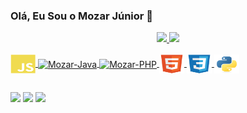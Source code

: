 ### Olá, Eu Sou o Mozar Júnior 👋
<!--

- 🌱 Estou Estudando Back End
- 📫 Contate me no Email: mozarjunior97@gmail.com
-->
<div align="center">

  <a href="https://github.com/mozarjunior">
  <img height="180em" src="https://github-readme-stats.vercel.app/api?username=mozarjunior&show_icons=true&theme=dark&include_all_commits=true&count_private=true"/>
  <img height="180em" src="https://github-readme-stats.vercel.app/api/top-langs/?username=mozarjunior&layout=compact&langs_count=7&theme=dark"/>

</div>

<div style="display: inline_block"><br>

  <img align="center" alt="Mozar-Js" height="30" width="40" src="https://raw.githubusercontent.com/devicons/devicon/master/icons/javascript/javascript-plain.svg">
  <img align="center" alt="Mozar-Java" height="30" width="40" src="https://cdn.jsdelivr.net/gh/devicons/devicon/icons/java/java-original-wordmark.svg">
  <img align="center" alt="Mozar-PHP" height="30" width="40" src="https://cdn.jsdelivr.net/gh/devicons/devicon/icons/php/php-plain.svg">
  <img align="center" alt="Mozar-HTML" height="30" width="40" src="https://raw.githubusercontent.com/devicons/devicon/master/icons/html5/html5-original.svg">
  <img align="center" alt="Mozar-CSS" height="30" width="40" src="https://raw.githubusercontent.com/devicons/devicon/master/icons/css3/css3-original.svg">
  <img align="center" alt="Mozar-Python" height="30" width="40" src="https://raw.githubusercontent.com/devicons/devicon/master/icons/python/python-original.svg">

</div>

  ##

<div>

<a href = "mailto: mozarjunior97@gmail.com"><img src="https://img.shields.io/badge/-Gmail-%23333?style=for-the-badge&logo=gmail&logoColor=white" target="_blank"></a>
<a href="https://www.instagram.com/mozarjr_" target="_blank"><img src="https://img.shields.io/badge/-Instagram-%23E4405F?style=for-the-badge&logo=instagram&logoColor=white" target="_blank"></a>
<a href="https://www.linkedin.com/in/francisco-mozar-826b03209" target="_blank"><img src="https://img.shields.io/badge/-LinkedIn-%230077B5?style=for-the-badge&logo=linkedin&logoColor=white" target="_blank"></a>

</div>

